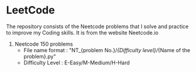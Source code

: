 # LeetCode

The repository consists of the Neetcode problems that I solve and practice to improve my Coding skills. It is from the website Neetcode.io <br>

1. Neetcode 150 problems 
    - File name format : "NT_{problem No.}/_{Difficulty level}/_{Name of the problem}.py" 
    - Difficulty Level : E-Easy/M-Medium/H-Hard
